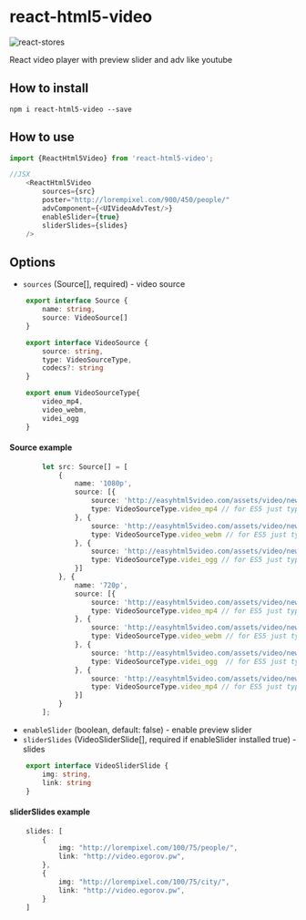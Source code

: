 # react-html5-video

![react-stores](https://github.com/egorovsa/React-html5-video/blob/master/screenshot.png?raw=true)

React video player with preview slider and adv like youtube

## How to install
```
npm i react-html5-video --save
```

## How to use

```typescript
import {ReactHtml5Video} from 'react-html5-video';

//JSX
    <ReactHtml5Video
        sources={src}
        poster="http://lorempixel.com/900/450/people/"
        advComponent={<UIVideoAdvTest/>}
        enableSlider={true}
        sliderSlides={slides}
    />
```


## Options
+ `sources` (Source[], required) - video source

```typescript
    export interface Source {
    	name: string,
    	source: VideoSource[]
    }

    export interface VideoSource {
        source: string,
        type: VideoSourceType,
        codecs?: string
    }

    export enum VideoSourceType{
    	video_mp4,
    	video_webm,
    	videi_ogg
    }
```

#### Source example

```typescript
   		let src: Source[] = [
   			{
   				name: '1080p',
   				source: [{
   					source: 'http://easyhtml5video.com/assets/video/new/Penguins_of_Madagascar.mp4',
   					type: VideoSourceType.video_mp4 // for ES5 just type:0
   				}, {
   					source: 'http://easyhtml5video.com/assets/video/new/Penguins_of_Madagascar.webm',
   					type: VideoSourceType.video_webm // for ES5 just type:1
   				}, {
   					source: 'http://easyhtml5video.com/assets/video/new/Penguins_of_Madagascar.ogv',
   					type: VideoSourceType.videi_ogg // for ES5 just type:2
   				}]
   			}, {
                name: '720p',
                source: [{
                    source: 'http://easyhtml5video.com/assets/video/new/Penguins_of_Madagascar.mp4',
                    type: VideoSourceType.video_mp4 // for ES5 just type:0
                }, {
                    source: 'http://easyhtml5video.com/assets/video/new/Penguins_of_Madagascar.webm',
                    type: VideoSourceType.video_webm // for ES5 just type:1
                }, {
                    source: 'http://easyhtml5video.com/assets/video/new/Penguins_of_Madagascar.ogv',
                    type: VideoSourceType.videi_ogg  // for ES5 just type:2
                }, {
                    source: 'http://easyhtml5video.com/assets/video/new/Penguins_of_Madagascar.m4v',
                    type: VideoSourceType.video_mp4 // for ES5 just type:0
                }]
            }
   		];
```

+ `enableSlider` (boolean, default: false) - enable preview slider
+ `sliderSlides` (VideoSliderSlide[], required if enableSlider installed true) - slides

```typescript
    export interface VideoSliderSlide {
    	img: string,
    	link: string
    }
```

#### sliderSlides example

```typescript
    slides: [
        {
            img: "http://lorempixel.com/100/75/people/",
            link: "http://video.egorov.pw",
        },
        {
            img: "http://lorempixel.com/100/75/city/",
            link: "http://video.egorov.pw",
        }
    ]
```